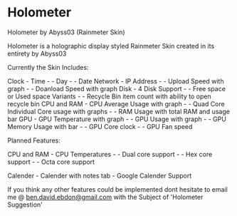 # Holometer
Holometer by Abyss03 (Rainmeter Skin)

Holometer is a holographic display styled Rainmeter Skin created in its entirety by Abyss03

Currently the Skin Includes:

Clock
	- Time
	- 
	- Day
	- 
	- Date
Network
	- IP Address
	- 
	- Upload Speed with graph
	- 
	- Doanload Speed with graph
Disk
	- 4 Disk Support
	- 
	- Free space or Used space Variants
	- 
	- Recycle Bin item count with ability to open recycle bin
CPU and RAM
	- CPU Average Usage with graph
	- 
	- Quad Core Individual Core usage with graphs
	- 
	- RAM Usage with total RAM and usage bar
GPU
	- GPU Temperature with graph
	- 
	- GPU Usage with graph
	- 
	- GPU Memory Usage with bar
	- 
	- GPU Core clock
	- 
	- GPU Fan speed
	
Planned Features:

CPU and RAM
	- CPU Temperatures
	- 
	- Dual core support
	- 
	- Hex core support
	- 
	- Octa core support
	
Calender
	- Calender with notes tab
	- Google Calender Support

If you think any other features could be implemented dont hesitate to email me @ ben.david.ebdon@gmail.com with the Subject of 'Holometer Suggestion'
